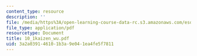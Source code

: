 ```yaml
---
content_type: resource
description: ''
file: /media/https%3A/open-learning-course-data-rc.s3.amazonaws.com/esd-60-lean-six-sigma-processes-summer-2004/3a2a039146101b3a9e041ea4fe5f7811_10_1kaizen_wu.pdf
file_type: application/pdf
resourcetype: Document
title: 10_1kaizen_wu.pdf
uid: 3a2a0391-4610-1b3a-9e04-1ea4fe5f7811
---
```

